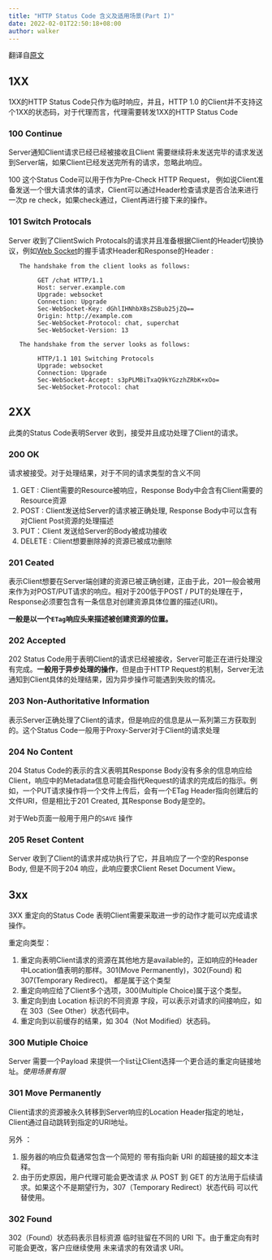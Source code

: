```yaml
---
title: "HTTP Status Code 含义及适用场景(Part I)"
date: 2022-02-01T22:50:18+08:00
author: walker
---
```


翻译自[原文](https://datatracker.ietf.org/doc/html/rfc7231#section-6)

## 1XX

1XX的HTTP Status Code只作为临时响应，并且，HTTP 1.0 的Client并不支持这个1XX的状态码，对于代理而言，代理需要转发1XX的HTTP Status Code

### 100 Continue

Server通知Client请求已经已经被接收且Client 需要继续将未发送完毕的请求发送到Server端，如果Client已经发送完所有的请求，忽略此响应。

100 这个Status Code可以用于作为Pre-Check HTTP Request， 例如说Client准备发送一个很大请求体的请求，Client可以通过Header检查请求是否合法来进行一次p re check，如果check通过，Client再进行接下来的操作。

### 101 Switch Protocals

Server 收到了ClientSwich Protocals的请求并且准备根据Client的Header切换协议，例如[Web Socket](https://datatracker.ietf.org/doc/html/rfc6455#section-1.2)的握手请求Header和Response的Header : 

```pre
   The handshake from the client looks as follows:

        GET /chat HTTP/1.1
        Host: server.example.com
        Upgrade: websocket
        Connection: Upgrade
        Sec-WebSocket-Key: dGhlIHNhbXBsZSBub25jZQ==
        Origin: http://example.com
        Sec-WebSocket-Protocol: chat, superchat
        Sec-WebSocket-Version: 13

   The handshake from the server looks as follows:

        HTTP/1.1 101 Switching Protocols
        Upgrade: websocket
        Connection: Upgrade
        Sec-WebSocket-Accept: s3pPLMBiTxaQ9kYGzzhZRbK+xOo=
        Sec-WebSocket-Protocol: chat

```

## 2XX

此类的Status Code表明Server 收到，接受并且成功处理了Client的请求。

### 200 OK

请求被接受。对于处理结果，对于不同的请求类型的含义不同

1. GET :  Client需要的Resource被响应，Response Body中会含有Client需要的Resource资源
2. POST : Client发送给Server的请求被正确处理, Response Body中可以含有对Client Post资源的处理描述
3. PUT：Client 发送给Server的Body被成功接收
4. DELETE : Client想要删除掉的资源已被成功删除

### 201 Ceated 

表示Client想要在Server端创建的资源已被正确创建，正由于此，201一般会被用来作为对POST/PUT请求的响应。相对于200低于POST / PUT的处理在于，Response必须要包含有一条信息对创建资源具体位置的描述(URI)。

**一般是以一个`ETag`响应头来描述被创建资源的位置。**

### 202 Accepted

202 Status Code用于表明Client的请求已经被接收，Server可能正在进行处理没有完成。**一般用于异步处理的操作**，但是由于HTTP Request的机制，Server无法通知到Client具体的处理结果，因为异步操作可能遇到失败的情况。

### 203 Non-Authoritative Information

表示Server正确处理了Client的请求，但是响应的信息是从一系列第三方获取到的。这个Status Code一般用于Proxy-Server对于Client的请求处理

### 204 No Content

204 Status Code的表示的含义表明其Response Body没有多余的信息响应给Client，响应中的Metadata信息可能会指代Request的请求的完成后的指示。例如，一个PUT请求操作将一个文件上传后，会有一个ETag Header指向创建后的文件URI，但是相比于201 Created, 其Response Body是空的。

对于Web页面一般用于用户的`SAVE` 操作

### 205 Reset Content

Server 收到了Client的请求并成功执行了它，并且响应了一个空的Response Body, 但是不同于204 响应，此响应要求Client  Reset Document View。



## 3xx

3XX 重定向的Status Code 表明Client需要采取进一步的动作才能可以完成请求操作。

重定向类型：

1. 重定向表明Client请求的资源在其他地方是available的，正如响应的Header中Location值表明的那样。301(Move Permanently)，302(Found) 和 307(Temporary Redirect)。 都是属于这个类型
2. 重定向响应给了Client多个选项，300(Multiple Choice)属于这个类型。
3. 重定向到由 Location 标识的不同资源 字段，可以表示对请求的间接响应，如 在 303（See Other）状态代码中。
4. 重定向到以前缓存的结果，如 304（Not Modified）状态码。

### 300 Mutiple Choice

Server 需要一个Payload 来提供一个list让Client选择一个更合适的重定向链接地址。*使用场景有限*

### 301 Move Permanently

Client请求的资源被永久转移到Server响应的Location Header指定的地址，Client通过自动跳转到指定的URI地址。

另外 ： 

1. 服务器的响应负载通常包含一个简短的 带有指向新 URI 的超链接的超文本注释。
2. 由于历史原因，用户代理可能会更改请求 从 POST 到 GET 的方法用于后续请求。如果这个不是期望行为，307（Temporary Redirect）状态代码 可以代替使用。

### 302 Found

302（Found）状态码表示目标资源 临时驻留在不同的 URI 下。由于重定向有时可能会更改，客户应继续使用 未来请求的有效请求 URI。




